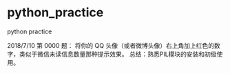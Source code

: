 # python_practice
python practice

2018/7/10
第 0000 题： 将你的 QQ 头像（或者微博头像）右上角加上红色的数字，类似于微信未读信息数量那种提示效果。
总结：熟悉PIL模块的安装和初级使用。  

